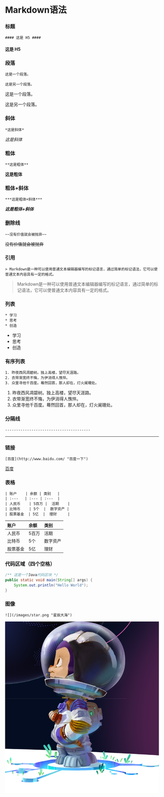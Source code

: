 # Markdown语法

  

### 标题
    #### 这是 H5 ####
#### 这是 H5 ####

### 段落
    这是一个段落。
    
    这是另一个段落。
这是一个段落。

这是另一个段落。

### 斜体
    *这是斜体*
*这是斜体*

### 粗体
    **这是粗体**
**这是粗体**

### 粗体+斜体
    ***这是粗体+斜体***     
***这是粗体+斜体***   

### 删除线
    ~~没有价值就会被抛弃~~
~~没有价值就会被抛弃~~

### 引用
    > Markdown是一种可以使用普通文本编辑器编写的标记语言，通过简单的标记语法，它可以使普通文本内容具有一定的格式。
> Markdown是一种可以使用普通文本编辑器编写的标记语言，通过简单的标记语法，它可以使普通文本内容具有一定的格式。


### 列表
    * 学习
    * 思考
    * 创造
* 学习
* 思考
* 创造

### 有序列表
    1. 昨夜西风凋碧树。独上高楼，望尽天涯路。
    2. 衣带渐宽终不悔，为伊消得人憔悴。
    3. 众里寻他千百度。蓦然回首，那人却在，灯火阑珊处。
1. 昨夜西风凋碧树。独上高楼，望尽天涯路。
2. 衣带渐宽终不悔，为伊消得人憔悴。
3. 众里寻他千百度。蓦然回首，那人却在，灯火阑珊处。

### 分隔线
    ---------------------------------------
---------------------------------------

### 链接
    [百度](http://www.baidu.com/ "百度一下")
[百度](http://www.baidu.com/ "百度一下")

### 表格
    | 账户    | 余额 | 类别   |
    | :---   | :--- | :---  |
    | 人民币    | 5百万 |  活期    |
    | 比特币    | 5个  |  数字资产 |
    | 股票基金  | 5亿  |  理财     |

| 账户    | 余额 | 类别   |
| :---   | :--- | :---  |
| 人民币    | 5百万 |  活期    |
| 比特币    | 5个  |  数字资产 |
| 股票基金  | 5亿  |  理财     |

### 代码区域（四个空格）
```java
/** 这是一个Java代码区块 */
public static void main(String[] args) {
    System.out.println("Hello World");
}
```

### 图像
    ![](/images/star.png "星辰大海")

![](/images/star.png "星辰大海")
